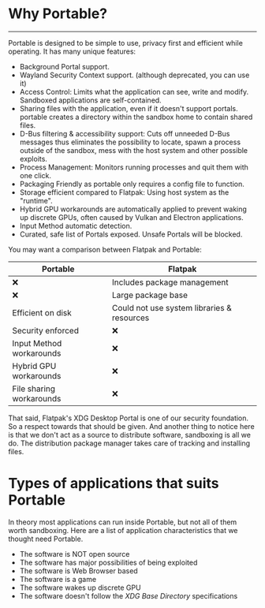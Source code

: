 # Why Portable?

---

Portable is designed to be simple to use, privacy first and efficient while operating. It has many unique features:

- Background Portal support.
- Wayland Security Context support. (although deprecated, you can use it)
- Access Control: Limits what the application can see, write and modify. Sandboxed applications are self-contained.
- Sharing files with the application, even if it doesn't support portals. portable creates a directory within the sandbox home to contain shared files.
- D-Bus filtering & accessibility support: Cuts off unneeded D-Bus messages thus eliminates the possibility to locate, spawn a process outside of the sandbox, mess with the host system and other possible exploits.
- Process Management: Monitors running processes and quit them with one click.
- Packaging Friendly as portable only requires a config file to function.
- Storage efficient compared to Flatpak: Using host system as the "runtime".
- Hybrid GPU workarounds are automatically applied to prevent waking up discrete GPUs, often caused by Vulkan and Electron applications.
- Input Method automatic detection.
- Curated, safe list of Portals exposed. Unsafe Portals will be blocked.

You may want a comparison between Flatpak and Portable:

| Portable | Flatpak |
| ------- | ------------------ |
| :x: | Includes package management |
| :x: | Large package base |
| Efficient on disk | Could not use system libraries & resources |
| Security enforced | :x: |
| Input Method workarounds | :x: |
| Hybrid GPU workarounds | :x: |
| File sharing workarounds | :x: |

That said, Flatpak's XDG Desktop Portal is one of our security foundation. So a respect towards that should be given. And another thing to notice here is that we don't act as a source to distribute software, sandboxing is all we do. The distribution package manager takes care of tracking and installing files.

# Types of applications that suits Portable

In theory most applications can run inside Portable, but not all of them worth sandboxing. Here are a list of application characteristics that we thought need Portable.

- The software is NOT open source
- The software has major possibilities of being exploited
- The software is Web Browser based
- The software is a game
- The software wakes up discrete GPU
- The software doesn't follow the _XDG Base Directory_ specifications